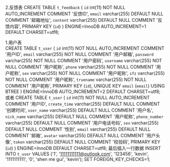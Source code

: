 2.反馈表
    CREATE TABLE `t_feedback` (
            `id` int(11) NOT NULL AUTO_INCREMENT COMMENT '反馈ID',
            `email` varchar(255) DEFAULT NULL COMMENT '邮箱地址',
            `content` varchar(255) DEFAULT NULL COMMENT '反馈内容',
    PRIMARY KEY (`id`)
) ENGINE=InnoDB AUTO_INCREMENT=1 DEFAULT CHARSET=utf8;

1.用户表    
CREATE TABLE `t_user` (
              `id` int(11) NOT NULL AUTO_INCREMENT COMMENT '用户ID',
              `email` varchar(255) NOT NULL COMMENT '用户邮箱',
              `password` varchar(255) NOT NULL COMMENT '用户密码',
              `username` varchar(255) NOT NULL COMMENT '用户昵称',
              `phone` varchar(255) NOT NULL COMMENT '用户昵称',
              `sex` varchar(255) NOT NULL COMMENT '用户昵称',
              `sfz` varchar(255) NOT NULL COMMENT '用户昵称',
              `truename` varchar(255) NOT NULL COMMENT '用户昵称',
      PRIMARY KEY (`id`),
      UNIQUE KEY `email` (`email`) USING BTREE
  ) ENGINE=InnoDB AUTO_INCREMENT=2 DEFAULT CHARSET=utf8;
    或者
      CREATE TABLE `t_user` (
                    `id` int(11) NOT NULL AUTO_INCREMENT COMMENT '用户ID',
                    `create_time` varchar(255) DEFAULT NULL COMMENT '创建时间',
                    `user_name` varchar(255) DEFAULT NULL COMMENT '用户名',
                    `nick_name` varchar(255) DEFAULT NULL COMMENT '用户昵称',
                    `phone_number` varchar(255) DEFAULT NULL COMMENT '用户电话号码',
                    `sex` varchar(255) DEFAULT NULL COMMENT '性别',
                    `email` varchar(255) DEFAULT NULL COMMENT '邮箱',
                    `avatar` varchar(255) DEFAULT NULL COMMENT '用户头像',
                    `token` varchar(255) DEFAULT NULL COMMENT '校验码',
            PRIMARY KEY (`id`)
        ) ENGINE=InnoDB DEFAULT CHARSET=utf8;
    最后插入一行数据
      INSERT INTO `t_user` VALUES ('1', '11111111111@outlook.com', '123456', 'kevin', '1111111111', '0', 'shen me gui', 'kevin');
      SET FOREIGN_KEY_CHECKS=1;
